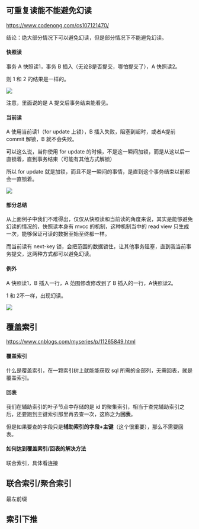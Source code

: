 ## 可重复读能不能避免幻读

https://www.codenong.com/cs107121470/

结论：绝大部分情况下可以避免幻读，但是部分情况下不能避免幻读。

#### 快照读

事务 A 快照读1，事务 B 插入（无论B是否提交，哪怕提交了），A 快照读2。

则 1 和 2 的结果是一样的。

![](C:\Users\78478\Desktop\review\20200704112137106.png)

注意，里面说的是 A 提交后事务结束能看见。

#### 当前读

A 使用当前读1（for update 上锁），B 插入失败，阻塞到超时，或者A提前 commit 解锁，B 就不会失败。

可以这么说，当你使用 for update 的时候，不是这一瞬间加锁，而是从这以后一直锁着，直到事务结束（可能有其他方式解锁）

所以 for update 就是加锁，而且不是一瞬间的事情，是直到这个事务结束以前都会一直锁着。

![](C:\Users\78478\Desktop\review\20200704112753472.png)

#### 部分总结

从上面例子中我们不难得出，仅仅从快照读和当前读的角度来说，其实是能够避免幻读的情况的，快照读本身有 mvcc 的机制，这种机制当中的 read view 只生成一次，能够保证可读的数据至始至终都一样。

而当前读有 next-key 锁，会把范围的数据锁住，让其他事务阻塞，直到我当前事务提交，这两种方式都可以避免幻读。

#### 例外

A 快照读1，B 插入一行，A 范围修改修改到了 B 插入的一行，A快照读2。

1 和 2不一样，出现幻读。

![](C:\Users\78478\Desktop\review\20200704115039369.png)

## 覆盖索引

https://www.cnblogs.com/myseries/p/11265849.html

#### 覆盖索引

什么是覆盖索引，在一颗索引树上就能能获取 sql 所需的全部列，无需回表，就是覆盖索引。

#### 回表

我们在辅助索引的叶子节点中存储的是 id 的聚集索引，相当于查完辅助索引之后，还要跑到主键索引那里再去查一次，这称之为**回表**。

但是如果要查的字段只是**辅助索引的字段+主键**（这个很重要），那么不需要回表。

#### 如何达到覆盖索引/回表的解决方法

联合索引，具体看连接

## 联合索引/聚合索引

最左前缀

## 索引下推